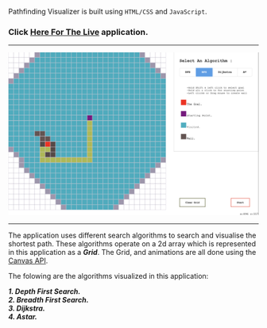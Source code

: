 Pathfinding Visualizer is built using `HTML/CSS` and `JavaScript`.
### Click [ Here For The Live](https://otmak.github.io/Pathfinding-Visualizer/) application.
***
![Visualizer screenshot](/screenshot.png?raw=true) 
***

The application uses different search algorithms to search and visualise the shortest path. These algorithms operate on a 2d array which is represented in this application as a ***Grid***. The Grid, and animations are all done using the [Canvas API](https://developer.mozilla.org/en-US/docs/Web/API/Canvas_API).

The folowing are the algorithms visualized in this application:

***1. Depth First Search.*** \
***2. Breadth First Search.*** \
***3. Dijkstra.*** \
***4. Astar.***

